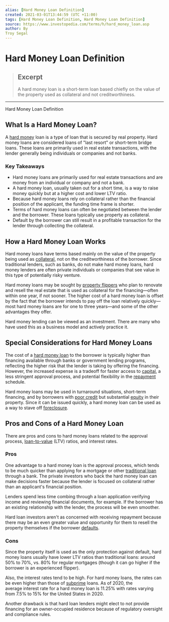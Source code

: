 ```yaml
---
alias: [Hard Money Loan Definition]
created: 2021-03-01T13:44:59 (UTC +11:00)
tags: [Hard Money Loan Definition, Hard Money Loan Definition]
source: https://www.investopedia.com/terms/h/hard_money_loan.asp
author: By
Troy Segal
---
```


# Hard Money Loan Definition

> ## Excerpt
> A hard money loan is a short-term loan based chiefly on the value of the property used as collateral and not creditworthiness.

---

Hard Money Loan Definition
## What Is a Hard Money Loan?

A [hard money](https://www.investopedia.com/terms/h/hardmoney.asp) loan is a type of loan that is secured by real property. Hard money loans are considered loans of "last resort" or short-term bridge loans. These loans are primarily used in real estate transactions, with the lender generally being individuals or companies and not banks.

### Key Takeaways

-   Hard money loans are primarily used for real estate transactions and are money from an individual or company and not a bank.
-   A hard money loan, usually taken out for a short time, is a way to raise money quickly but at a higher cost and lower LTV ratio.
-   Because hard money loans rely on collateral rather than the financial position of the applicant, the funding time frame is shorter.
-   Terms of hard money loans can often be negotiated between the lender and the borrower. These loans typically use property as collateral. 
-   Default by the borrower can still result in a profitable transaction for the lender through collecting the collateral.

## How a Hard Money Loan Works

Hard money loans have terms based mainly on the value of the property being used as [collateral](https://www.investopedia.com/terms/c/collateral.asp), not on the creditworthiness of the borrower. Since traditional lenders, such as banks, do not make hard money loans, hard money lenders are often private individuals or companies that see value in this type of potentially risky venture.

Hard money loans may be sought by [property flippers](https://www.investopedia.com/terms/f/flipping.asp) who plan to renovate and resell the real estate that is used as collateral for the financing—often within one year, if not sooner. The higher cost of a hard money loan is offset by the fact that the borrower intends to pay off the loan relatively quickly—most hard money loans are for one to three years—and some of the other advantages they offer.

Hard money lending can be viewed as an investment. There are many who have used this as a business model and actively practice it.

## Special Considerations for Hard Money Loans

The cost of a [hard money loan](https://www.investopedia.com/articles/wealth-management/040216/using-hard-money-loans-real-estate-investments.asp) to the borrower is typically higher than financing available through banks or government lending programs, reflecting the higher risk that the lender is taking by offering the financing. However, the increased expense is a tradeoff for faster access to [capital](https://www.investopedia.com/terms/c/capital.asp), a less stringent approval process, and potential flexibility in the [repayment](https://www.investopedia.com/terms/r/repayment.asp) schedule.

Hard money loans may be used in turnaround situations, short-term financing, and by borrowers with [poor credit](https://www.investopedia.com/terms/b/bad-credit.asp) but substantial [equity](https://www.investopedia.com/terms/e/equity.asp) in their property. Since it can be issued quickly, a hard money loan can be used as a way to stave off [foreclosure](https://www.investopedia.com/terms/f/foreclosure.asp).

## Pros and Cons of a Hard Money Loan

There are pros and cons to hard money loans related to the approval process, [loan-to-value](https://www.investopedia.com/terms/l/loantovalue.asp) (LTV) ratios, and interest rates.

### Pros

One advantage to a hard money loan is the approval process, which tends to be much quicker than applying for a mortgage or other [traditional loan](https://www.investopedia.com/articles/investing/012617/how-get-loan-flip-house.asp) through a bank. The private investors who back the hard money loan can make decisions faster because the lender is focused on collateral rather than an applicant's financial position.

Lenders spend less time combing through a loan application verifying income and reviewing financial documents, for example. If the borrower has an existing relationship with the lender, the process will be even smoother.

Hard loan investors aren't as concerned with receiving repayment because there may be an even greater value and opportunity for them to resell the property themselves if the borrower [defaults](https://www.investopedia.com/terms/d/default2.asp).

### Cons

Since the property itself is used as the only protection against default, hard money loans usually have lower LTV ratios than traditional loans: around 50% to 70%, vs. 80% for regular mortgages (though it can go higher if the borrower is an experienced flipper).

Also, the interest rates tend to be high. For hard money loans, the rates can be even higher than those of [subprime](https://www.investopedia.com/terms/s/subprime.asp) loans. As of 2020, the average interest rate for a hard money loan is 11.25% with rates varying from 7.5% to 15% for the United States in 2020.

Another drawback is that hard loan lenders might elect to not provide financing for an owner-occupied residence because of regulatory oversight and compliance rules.
